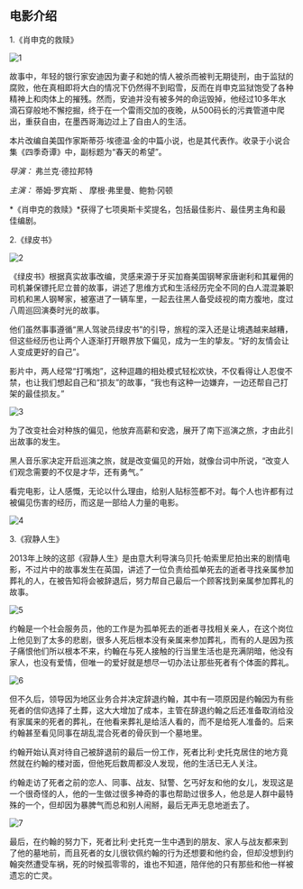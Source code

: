 ## 电影介绍

1.《肖申克的救赎》

![1](C:\Users\86134\Desktop\尉路智2022003190\immages\1.png)

故事中，年轻的银行家安迪因为妻子和她的情人被杀而被判无期徒刑，由于监狱的腐败，他在真相即将大白的情况下仍然得不到昭雪，反而在肖申克监狱饱受了各种精神上和肉体上的摧残。然而，安迪并没有被多舛的命运毁掉，他经过10多年水滴石穿般地不懈挖掘，终于在一个雷雨交加的夜晚，从500码长的污粪管道中爬出，重获自由，在墨西哥海边过上了自由人的生活。

本片改编自美国作家斯蒂芬·埃德温·金的中篇小说，也是其代表作。收录于小说合集《四季奇谭》中，副标题为“春天的希望”。

*导演：* 弗兰克·德拉邦特

*主演：* 蒂姆·罗宾斯 、 摩根·弗里曼、鲍勃·冈顿

*《肖申克的救赎》*获得了七项奥斯卡奖提名，包括最佳影片、最佳男主角和最佳编剧。

2.《绿皮书》

![2](C:\Users\86134\Desktop\尉路智2022003190\immages\2.png)

《绿皮书》根据真实故事改编，灵感来源于牙买加裔美国钢琴家唐谢利和其雇佣的司机兼保镖托尼立普的故事，讲述了思维方式和生活经历完全不同的白人混混兼职司机和黑人钢琴家，被塞进了一辆车里，一起去往黑人备受歧视的南方腹地，度过八周巡回演奏时光的故事。

他们虽然事事遵循“黑人驾驶员绿皮书”的引导，旅程的深入还是让境遇越来越糟，但这些经历也让两个人逐渐打开眼界放下偏见，成为一生的挚友。“好的友情会让人变成更好的自己”。

影片中，两人经常“打嘴炮”，这种逗趣的相处模式轻松欢快，不仅看得让人忍俊不禁，也让我们想起自己和“损友”的故事，“我也有这种一边嫌弃，一边还帮自己打架的最佳损友。”

![3](C:\Users\86134\Desktop\尉路智2022003190\immages\3.png)

为了改变社会对种族的偏见，他放弃高薪和安逸，展开了南下巡演之旅，才由此引出故事的发生。

黑人音乐家决定开启巡演之旅，就是改变偏见的开始，就像台词中所说，“改变人们观念需要的不仅是才华，还有勇气。”

看完电影，让人感慨，无论以什么理由，给别人贴标签都不对。每个人也许都有过被偏见伤害的经历，而这是一部给人力量的电影。

![4](C:\Users\86134\Desktop\尉路智2022003190\immages\4.png)

3.《寂静人生》

2013年上映的这部《寂静人生》是由意大利导演乌贝托·帕索里尼拍出来的剧情电影，不过片中的故事发生在英国，讲述了一位负责给孤单死去的逝者寻找亲属参加葬礼的人，在被告知将会被辞退后，努力帮自己最后一个顾客找到亲属参加葬礼的故事。

![5](C:\Users\86134\Desktop\尉路智2022003190\immages\5.png)

约翰是一个社会服务员，他的工作是为孤单死去的逝者寻找相关亲人，在这个岗位上他见到了太多的悲剧，很多人死后根本没有亲属来参加葬礼，而有的人是因为孩子痛恨他们所以根本不来，约翰在与死人接触的行当里生活也是充满阴暗，他没有家人，也没有爱情，但唯一的爱好就是想尽一切办法让那些死者有个体面的葬礼。

![6](C:\Users\86134\Desktop\尉路智2022003190\immages\6.png)

但不久后，领导因为地区业务合并决定辞退约翰，其中有一项原因是约翰因为有些死者的信仰选择了土葬，这大大增加了成本，主管在辞退约翰之后还准备取消给没有家属来的死者的葬礼，在他看来葬礼是给活人看的，而不是给死人准备的。后来约翰甚至看见同事在胡乱混合死者的骨灰到一个墓地里。

约翰开始认真对待自己被辞退前的最后一份工作，死者比利·史托克居住的地方竟然就在约翰的楼对面，但他死后数周都没人发现，他的生活已无人关注。

约翰走访了死者之前的恋人、同事、战友、狱警、乞丐好友和他的女儿，发现这是一个很奇怪的人，他的一生做过很多神奇的事也帮助过很多人，他总是人群中最特殊的一个，但却因为暴脾气而总和别人闹掰，最后无声无息地逝去了。

![7](C:\Users\86134\Desktop\尉路智2022003190\immages\7.png)

最后，在约翰的努力下，死者比利·史托克一生中遇到的朋友、家人与战友都来到了他的墓地前，而且死者的女儿很钦佩约翰的行为还想要和他约会，但却没想到约翰突然遭受车祸，死的时候孤零零的，谁也不知道，陪伴他的只有那些和他一样被遗忘的亡灵。